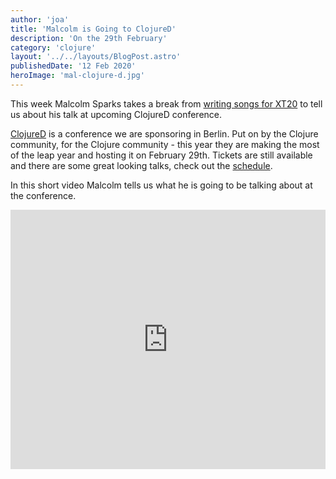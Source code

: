 ```yaml
---
author: 'joa'
title: 'Malcolm is Going to ClojureD'
description: 'On the 29th February'
category: 'clojure'
layout: '../../layouts/BlogPost.astro'
publishedDate: '12 Feb 2020'
heroImage: 'mal-clojure-d.jpg'
---
```


This week Malcolm Sparks takes a break from [writing songs for
XT20](https://www.youtube.com/watch?v=eODMkHBpm3E) to tell us about his
talk at upcoming ClojureD conference.

[ClojureD](https://clojured.de/) is a conference we are sponsoring in
Berlin. Put on by the Clojure community, for the Clojure community -
this year they are making the most of the leap year and hosting it on
February 29th. Tickets are still available and there are some great
looking talks, check out the [schedule](https://clojured.de/schedule/).

In this short video Malcolm tells us what he is going to be talking
about at the conference.

<iframe width="100%" height="415" src="https://www.youtube.com/embed/yBSb2VC5bjw" title="Malcolm is going to ClojureD!" frameborder="0" allow="accelerometer; autoplay; clipboard-write; encrypted-media; gyroscope; picture-in-picture" allowfullscreen></iframe>
